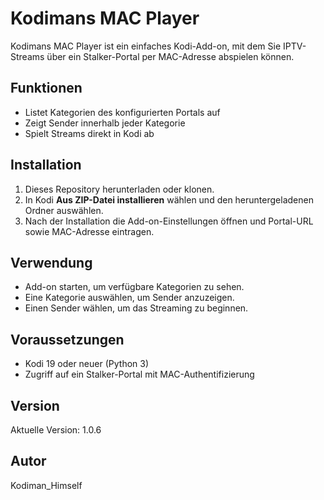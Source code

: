 # Kodimans MAC Player

Kodimans MAC Player ist ein einfaches Kodi-Add-on, mit dem Sie IPTV-Streams über ein Stalker-Portal per MAC-Adresse abspielen können.

## Funktionen

- Listet Kategorien des konfigurierten Portals auf
- Zeigt Sender innerhalb jeder Kategorie
- Spielt Streams direkt in Kodi ab

## Installation

1. Dieses Repository herunterladen oder klonen.
2. In Kodi **Aus ZIP-Datei installieren** wählen und den heruntergeladenen Ordner auswählen.
3. Nach der Installation die Add-on-Einstellungen öffnen und Portal-URL sowie MAC-Adresse eintragen.

## Verwendung

- Add-on starten, um verfügbare Kategorien zu sehen.
- Eine Kategorie auswählen, um Sender anzuzeigen.
- Einen Sender wählen, um das Streaming zu beginnen.

## Voraussetzungen

- Kodi 19 oder neuer (Python 3)
- Zugriff auf ein Stalker-Portal mit MAC-Authentifizierung


## Version

Aktuelle Version: 1.0.6

## Autor

Kodiman_Himself
